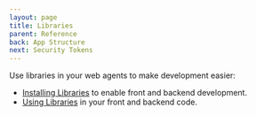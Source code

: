 ```yaml
---
layout: page
title: Libraries
parent: Reference
back: App Structure
next: Security Tokens
---
```

Use libraries in your web agents to make development easier:

- [Installing Libraries](install) to enable front and backend development.
- [Using Libraries](usage) in your front and backend code.
